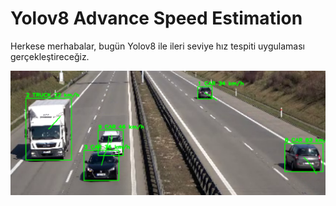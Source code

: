 # Yolov8 Advance Speed Estimation
Herkese merhabalar, bugün Yolov8 ile ileri seviye hız tespiti uygulaması gerçekleştireceğiz. 

<img src="./resimler/resim_1.png" alt="Yolov8 ile Hız Tahmini" width="1280">
